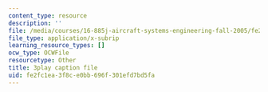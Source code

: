 ```yaml
---
content_type: resource
description: ''
file: /media/courses/16-885j-aircraft-systems-engineering-fall-2005/fe2fc1ea3f8ce0bb696f301efd7bd5fa_IHVf3ukiIiA.srt
file_type: application/x-subrip
learning_resource_types: []
ocw_type: OCWFile
resourcetype: Other
title: 3play caption file
uid: fe2fc1ea-3f8c-e0bb-696f-301efd7bd5fa
---
```


